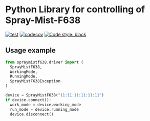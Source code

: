 # Python Library for controlling of Spray-Mist-F638

[![test](https://github.com/paulokow/Spray-Mist-F638-driver-bluepy/actions/workflows/test.yml/badge.svg?branch=master&event=push)](https://github.com/paulokow/Spray-Mist-F638-driver-bluepy/actions/workflows/test.yml)
[![codecov](https://codecov.io/gh/paulokow/Spray-Mist-F638-driver-bluepy/branch/master/graph/badge.svg)](https://codecov.io/gh/paulokow/Spray-Mist-F638-driver-bluepy)
[![Code style: black](https://img.shields.io/badge/code%20style-black-000000.svg)](https://github.com/psf/black)

## Usage example

```python
from spraymistf638.driver import (
  SprayMistF638,
  WorkingMode,
  RunningMode,
  SprayMistF638Exception
)

device = SprayMistF638("11:11:11:11:11:11")
if device.connect():
  work_mode = device.working_mode
  run_mode = device.running_mode
  device.disconnect()
```
